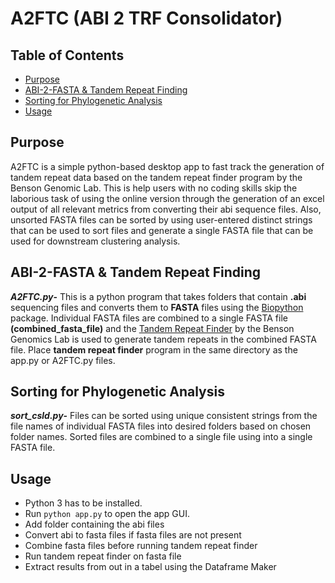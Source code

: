 # A2FTC (ABI 2 TRF Consolidator)

## Table of Contents
- [Purpose](#Purpose)
- [ABI-2-FASTA & Tandem Repeat Finding](#ABI-2-FASTA&TandemRepeatFinding)
- [Sorting for Phylogenetic Analysis](#SortingforPhylogeneticAnalysis)
- [Usage](#Usage)

## Purpose
A2FTC is a simple python-based desktop app to fast track the generation of tandem repeat data based on the tandem repeat finder program by the Benson Genomic Lab. This is help users with no coding skills skip the laborious task of using the online version through the generation of an excel output of all relevant metrics from converting their abi sequence files. Also, unsorted FASTA files can be sorted by using user-entered distinct strings that can be used to sort files and generate a single FASTA file that can be used for downstream clustering analysis.

## ABI-2-FASTA & Tandem Repeat Finding
***A2FTC.py*-** This is a python program that takes folders that contain  **.abi** sequencing files 
and converts them to **FASTA** files using the [Biopython](https://biopython.org/wiki/SeqIO) package. Individual FASTA files are combined to a single FASTA file **(combined_fasta_file)** and the [Tandem Repeat Finder](https://github.com/Benson-Genomics-Lab/TRF#using-command-line-version-of-tandem-repeats-finder) by the Benson Genomics Lab is used to generate tandem repeats in the combined FASTA file. Place **tandem repeat finder** program in the same directory as the app.py or A2FTC.py files.

## Sorting for Phylogenetic Analysis
***sort_csld.py*-** Files can be sorted using unique consistent strings from the file names of individual FASTA files into desired folders based on chosen folder names. Sorted files are combined to a single file using into a single FASTA file.

## Usage
- Python 3 has to be installed.
- Run `python app.py` to open the app GUI.
- Add folder containing the abi files
- Convert abi to fasta files if fasta files are not present
- Combine fasta files before running tandem repeat finder
- Run tandem repeat finder on fasta file
- Extract results from out in a tabel using the Dataframe Maker
